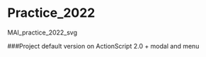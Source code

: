 # Practice_2022
MAI_practice_2022_svg

###Project default version on ActionScript 2.0 + modal and menu
